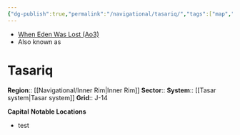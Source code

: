 ```yaml
---
{"dg-publish":true,"permalink":"/navigational/tasariq/","tags":["map","innerrim","planet","unfinished"]}
---
```


- [When Eden Was Lost (Ao3)](https://archiveofourown.org/works/19334440/chapters/45992584)
- Also known as 
# Tasariq

**Region**::  [[Navigational/Inner Rim\|Inner Rim]]
**Sector**::
**System**::  [[Tasar system\|Tasar system]]
**Grid**::  J-14

**Capital**
**Notable Locations**
- test
